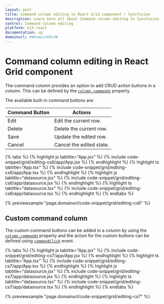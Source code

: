```yaml
---
layout: post
title: Command column editing in React Grid component | Syncfusion
description: Learn here all about Command column editing in Syncfusion React Grid component of Syncfusion Essential JS 2 and more.
control: Command column editing 
platform: ej2-react
documentation: ug
domainurl: ##DomainURL##
---
```


# Command column editing in React Grid component

The command column provides an option to add CRUD action buttons in a column. This can be defined by the [`column.commands`](https://ej2.syncfusion.com/angular/documentation/api/grid/column/#commands) property.

The available built-in command buttons are:

| Command Button | Actions |
|----------------|---------|
| Edit | Edit the current row.|
| Delete | Delete the current row.|
| Save | Update the edited row.|
| Cancel | Cancel the edited state. |

{% tabs %}
{% highlight js tabtitle="App.jsx" %}
{% include code-snippet/grid/editing-cs6/app/App.jsx %}
{% endhighlight %}
{% highlight ts tabtitle="App.tsx" %}
{% include code-snippet/grid/editing-cs6/app/App.tsx %}
{% endhighlight %}
{% highlight js tabtitle="datasource.jsx" %}
{% include code-snippet/grid/editing-cs6/app/datasource.jsx %}
{% endhighlight %}
{% highlight ts tabtitle="datasource.tsx" %}
{% include code-snippet/grid/editing-cs6/app/datasource.tsx %}
{% endhighlight %}
{% endtabs %}

 {% previewsample "page.domainurl/code-snippet/grid/editing-cs6" %}

## Custom command column

 The custom command buttons can be added in a column by using the [`column.commands`](https://ej2.syncfusion.com/angular/documentation/api/grid/column/#commands) property and the action for the custom buttons can be defined using [`commandClick`](https://ej2.syncfusion.com/angular/documentation/api/grid/#commandClick) event.

{% tabs %}
{% highlight js tabtitle="App.jsx" %}
{% include code-snippet/grid/editing-cs7/app/App.jsx %}
{% endhighlight %}
{% highlight ts tabtitle="App.tsx" %}
{% include code-snippet/grid/editing-cs7/app/App.tsx %}
{% endhighlight %}
{% highlight js tabtitle="datasource.jsx" %}
{% include code-snippet/grid/editing-cs7/app/datasource.jsx %}
{% endhighlight %}
{% highlight ts tabtitle="datasource.tsx" %}
{% include code-snippet/grid/editing-cs7/app/datasource.tsx %}
{% endhighlight %}
{% endtabs %}

 {% previewsample "page.domainurl/code-snippet/grid/editing-cs7" %}